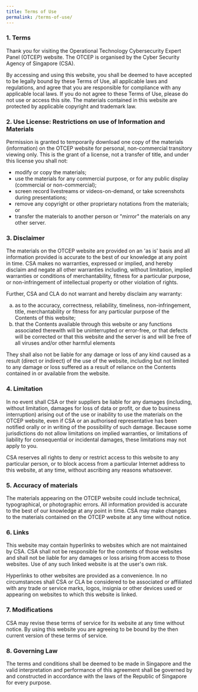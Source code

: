 ```yaml
---
title: Terms of Use
permalink: /terms-of-use/
---
```

### 1. Terms

<p>Thank you for visiting the Operational Technology Cybersecurity Expert Panel (OTCEP) website. The OTCEP is organised by the Cyber Security Agency of Singapore (CSA).</p>

<p>By accessing and using this website, you shall be deemed to have accepted to be legally bound by these Terms of Use, all applicable laws and regulations, and agree that you are responsible for compliance with any applicable local laws. If you do not agree to these Terms of Use, please do not use or access this site. The materials contained in this website are protected by applicable copyright and trademark law.</p>

### 2. Use License: Restrictions on use of Information and Materials
<p> Permission is granted to temporarily download one copy of the materials (information) on the OTCEP website for personal, non-commercial transitory viewing only. This is the grant of a license, not a transfer of title, and under this license you shall not:</p>
<ul>
	<li>modify or copy the materials;</li>
<li>use the materials for any commercial purpose, or for any public display (commercial or non-commercial);</li>
<li>screen record livestreams or videos-on-demand, or take screenshots during presentations;</li>
	<li>remove any copyright or other proprietary notations from the materials; or</li>
<li>transfer the materials to another person or "mirror" the materials on any other server.</li>
	</ul>

### 3. Disclaimer
<p>The materials on the OTCEP website are provided on an 'as is' basis and all information provided is accurate to the best of our knowledge at any point in time. CSA makes no warranties, expressed or implied, and hereby disclaim and negate all other warranties including, without limitation, implied warranties or conditions of merchantability, fitness for a particular purpose, or non-infringement of intellectual property or other violation of rights. </p>
<p>Further, CSA and CLA do not warrant and hereby disclaim any warranty: </p>	

<ol>
	<li type="a">as to the accuracy, correctness, reliability, timeliness, non-infringement, title, merchantability or fitness for any particular purpose of the Contents of this website;</li>
	<li type="a">that the Contents available through this website or any functions associated therewith will be uninterrupted or error-free, or that defects will be corrected or that this website and the server is and will be free of all viruses and/or other harmful elements</li>
</ol>

They shall also not be liable for any damage or loss of any kind caused as a result (direct or indirect) of the use of the website, including but not limited to any damage or loss suffered as a result of reliance on the Contents contained in or available from the website.

### 4. Limitation

In no event shall CSA or their suppliers be liable for any damages (including, without limitation, damages for loss of data or profit, or due to business interruption) arising out of the use or inability to use the materials on the OTCEP website, even if CSA or an authorised representative has been notified orally or in writing of the possibility of such damage. Because some jurisdictions do not allow limitations on implied warranties, or limitations of liability for consequential or incidental damages, these limitations may not apply to you. <br>

CSA reserves all rights to deny or restrict access to this website to any particular person, or to block access from a particular Internet address to this website, at any time, without ascribing any reasons whatsoever.

### 5. Accuracy of materials

The materials appearing on the OTCEP website could include technical, typographical, or photographic errors. All information provided is accurate to the best of our knowledge at any point in time. CSA may make changes to the materials contained on the OTCEP website at any time without notice. 

### 6. Links

This website may contain hyperlinks to websites which are not maintained by CSA. CSA shall not be responsible for the contents of those websites and shall not be liable for any damages or loss arising from access to those websites. Use of any such linked website is at the user's own risk. 

Hyperlinks to other websites are provided as a convenience. In no circumstances shall CSA or CLA be considered to be associated or affiliated with any trade or service marks, logos, insignia or other devices used or appearing on websites to which this website is linked.

### 7. Modifications

CSA may revise these terms of service for its website at any time without notice. By using this website you are agreeing to be bound by the then current version of these terms of service.

### 8. Governing Law 

The terms and conditions shall be deemed to be made in Singapore and the valid interpretation and performance of this agreement shall be governed by and constructed in accordance with the laws of the Republic of Singapore for every purpose.